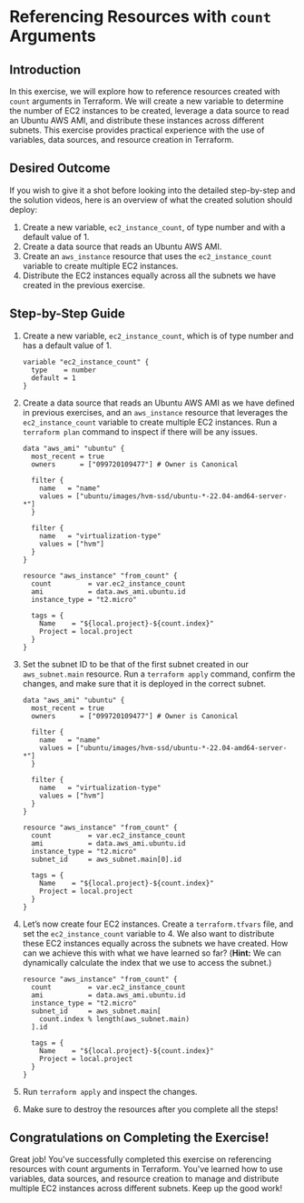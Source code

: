# Referencing Resources with `count` Arguments

## Introduction

In this exercise, we will explore how to reference resources created with `count` arguments in Terraform. We will create a new variable to determine the number of EC2 instances to be created, leverage a data source to read an Ubuntu AWS AMI, and distribute these instances across different subnets. This exercise provides practical experience with the use of variables, data sources, and resource creation in Terraform.

## Desired Outcome

If you wish to give it a shot before looking into the detailed step-by-step and the solution videos, here is an overview of what the created solution should deploy:

1. Create a new variable, `ec2_instance_count`, of type number and with a default value of 1.
2. Create a data source that reads an Ubuntu AWS AMI.
3. Create an `aws_instance` resource that uses the `ec2_instance_count` variable to create multiple EC2 instances.
4. Distribute the EC2 instances equally across all the subnets we have created in the previous exercise.

## Step-by-Step Guide

1. Create a new variable, `ec2_instance_count`, which is of type number and has a default value of 1.

    ```
    variable "ec2_instance_count" {
      type    = number
      default = 1
    }
    ```

2. Create a data source that reads an Ubuntu AWS AMI as we have defined in previous exercises, and an `aws_instance` resource that leverages the `ec2_instance_count` variable to create multiple EC2 instances. Run a `terraform plan` command to inspect if there will be any issues.

    ```
    data "aws_ami" "ubuntu" {
      most_recent = true
      owners      = ["099720109477"] # Owner is Canonical

      filter {
        name   = "name"
        values = ["ubuntu/images/hvm-ssd/ubuntu-*-22.04-amd64-server-*"]
      }

      filter {
        name   = "virtualization-type"
        values = ["hvm"]
      }
    }

    resource "aws_instance" "from_count" {
      count         = var.ec2_instance_count
      ami           = data.aws_ami.ubuntu.id
      instance_type = "t2.micro"

      tags = {
        Name    = "${local.project}-${count.index}"
        Project = local.project
      }
    }
    ```

3. Set the subnet ID to be that of the first subnet created in our `aws_subnet.main` resource. Run a `terraform apply` command, confirm the changes, and make sure that it is deployed in the correct subnet.

    ```
    data "aws_ami" "ubuntu" {
      most_recent = true
      owners      = ["099720109477"] # Owner is Canonical

      filter {
        name   = "name"
        values = ["ubuntu/images/hvm-ssd/ubuntu-*-22.04-amd64-server-*"]
      }

      filter {
        name   = "virtualization-type"
        values = ["hvm"]
      }
    }

    resource "aws_instance" "from_count" {
      count         = var.ec2_instance_count
      ami           = data.aws_ami.ubuntu.id
      instance_type = "t2.micro"
      subnet_id     = aws_subnet.main[0].id

      tags = {
        Name    = "${local.project}-${count.index}"
        Project = local.project
      }
    }
    ```

4. Let’s now create four EC2 instances. Create a `terraform.tfvars` file, and set the `ec2_instance_count` variable to 4. We also want to distribute these EC2 instances equally across the subnets we have created. How can we achieve this with what we have learned so far? (**Hint:** We can dynamically calculate the index that we use to access the subnet.)

    ```
    resource "aws_instance" "from_count" {
      count         = var.ec2_instance_count
      ami           = data.aws_ami.ubuntu.id
      instance_type = "t2.micro"
      subnet_id     = aws_subnet.main[
        count.index % length(aws_subnet.main)
      ].id

      tags = {
        Name    = "${local.project}-${count.index}"
        Project = local.project
      }
    }
    ```

5. Run `terraform apply` and inspect the changes.
6. Make sure to destroy the resources after you complete all the steps!

## Congratulations on Completing the Exercise!

Great job! You've successfully completed this exercise on referencing resources with count arguments in Terraform. You've learned how to use variables, data sources, and resource creation to manage and distribute multiple EC2 instances across different subnets. Keep up the good work!
